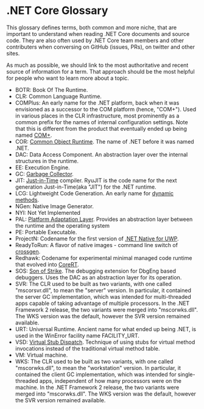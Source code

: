 .NET Core Glossary
===

This glossary defines terms, both common and more niche, that are important to understand when reading .NET Core documents and source code. They are also often used by .NET Core team members and other contributers when conversing on GitHub (issues, PRs), on twitter and other sites.

As much as possible, we should link to the most authoritative and recent source of information for a term. That approach should be the most helpful for people who want to learn more about a topic.

* BOTR: Book Of The Runtime.
* CLR: Common Language Runtime.
* COMPlus: An early name for the .NET platform, back when it was envisioned as a successor to the COM platform (hence, "COM+"). Used in various places in the CLR infrastructure, most prominently as a common prefix for the names of internal configuration settings. Note that this is different from the product that eventually ended up being named [COM+](https://msdn.microsoft.com/en-us/library/windows/desktop/ms685978.aspx).
* COR: [Common Object Runtime](http://www.danielmoth.com/Blog/mscorlibdll.aspx). The name of .NET before it was named .NET.
* DAC: Data Access Component. An abstraction layer over the internal structures in the runtime.
* EE: Execution Engine.
* GC: [Garbage Collector](https://github.com/dotnet/coreclr/blob/master/Documentation/botr/garbage-collection.md).
* JIT: [Just-in-Time](https://github.com/dotnet/coreclr/blob/master/Documentation/botr/ryujit-overview.md) compiler. RyuJIT is the code name for the next generation Just-in-Time(aka "JIT") for the .NET runtime.
* LCG: Lightweight Code Generation. An early name for [dynamic methods](https://github.com/dotnet/coreclr/blob/master/src/mscorlib/src/System/Reflection/Emit/DynamicMethod.cs).
* NGen: Native Image Generator.
* NYI: Not Yet Implemented
* PAL: [Platform Adaptation Layer](http://archive.oreilly.com/pub/a/dotnet/2002/03/04/rotor.html). Provides an abstraction layer between the runtime and the operating system
* PE: Portable Executable.
* ProjectN: Codename for the first version of [.NET Native for UWP](https://msdn.microsoft.com/en-us/vstudio/dotnetnative.aspx).
* ReadyToRun: A flavor of native images - command line switch of [crossgen](../building/crossgen.md).
* Redhawk: Codename for experimental minimal managed code runtime that evolved into [CoreRT](https://github.com/dotnet/corert/).
* SOS: [Son of Strike](http://blogs.msdn.com/b/jasonz/archive/2003/10/21/53581.aspx). The debugging extension for DbgEng based debuggers. Uses the DAC as an abstraction layer for its operation.
* SVR: The CLR used to be built as two variants, with one called "mscorsvr.dll", to mean the "server" version. In particular, it contained the server GC implementation, which was intended for multi-threaded apps capable of taking advantage of multiple processors. In the .NET Framework 2 release, the two variants were merged into "mscorwks.dll". The WKS version was the default, however the SVR version remained available.
* URT: Universal Runtime. Ancient name for what ended up being .NET, is used in the WinError facility name FACILITY_URT.
* VSD: [Virtual Stub Dispatch](../botr/virtual-stub-dispatch.md). Technique of using stubs for virtual method invocations instead of the traditional virtual method table.
* VM: Virtual machine.
* WKS: The CLR used to be built as two variants, with one called "mscorwks.dll", to mean the "workstation" version. In particular, it contained the client GC implementation, which was intended for single-threaded apps, independent of how many processors were on the machine. In the .NET Framework 2 release, the two variants were merged into "mscorwks.dll". The WKS version was the default, however the SVR version remained available.
